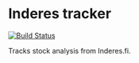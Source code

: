 
# Inderes tracker

[![Build Status](https://travis-ci.com/Vilsepi/inderes-tracker.svg?branch=main)](https://travis-ci.com/Vilsepi/inderes-tracker)

Tracks stock analysis from Inderes.fi.
